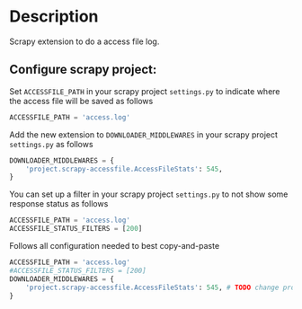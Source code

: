 Description
===========

Scrapy extension to do a access file log.

Configure scrapy project:
-------------------------

Set `ACCESSFILE_PATH` in your scrapy project `settings.py` to indicate where the access file will be saved as follows

```python
ACCESSFILE_PATH = 'access.log'
```

Add the new extension to `DOWNLOADER_MIDDLEWARES` in your scrapy project `settings.py` as follows

```python
DOWNLOADER_MIDDLEWARES = {
    'project.scrapy-accessfile.AccessFileStats': 545,
}
```

You can set up a filter in your scrapy project `settings.py` to not show some response status as follows

```python
ACCESSFILE_PATH = 'access.log'
ACCESSFILE_STATUS_FILTERS = [200]
```

Follows all configuration needed to best copy-and-paste

```python
ACCESSFILE_PATH = 'access.log'
#ACCESSFILE_STATUS_FILTERS = [200]
DOWNLOADER_MIDDLEWARES = {
    'project.scrapy-accessfile.AccessFileStats': 545, # TODO change project to your project name
}
```
